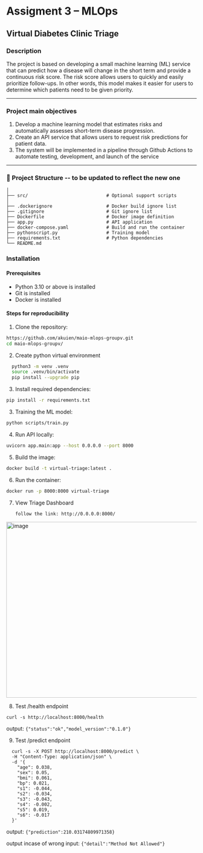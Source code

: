 # Assigment 3 – MLOps

## Virtual Diabetes Clinic Triage

### Description
The project is based on developing a small machine learning (ML) service that can predict how a disease will change in the short term and provide a continuous risk score. The risk score allows users to quickly and easily prioritize follow-ups. In other words, this model makes it easier for users to determine which patients need to be given priority.

---

### Project main objectives
1. Develop a machine learning model that estimates risks and automatically assesses short-term disease progression.
2. Create an API service that allows users to request risk predictions for patient data.
3. The system will be implemented in a pipeline through Github Actions to automate testing, development, and launch of the service

---

### 📁 Project Structure -- to be updated to reflect the new one
```
│
├── src/                             # Optional support scripts
│
├── .dockerignore                    # Docker build ignore list
├── .gitignore                       # Git ignore list
├── Dockerfile                       # Docker image definition
├── app.py                           # API application
├── docker-compose.yaml              # Build and run the container
├── pythonscript.py                  # Training model
├── requirements.txt                 # Python dependencies
└── README.md
```

### Installation
#### Prerequisites
-	Python 3.10 or above is installed
-	Git is installed
-	Docker is installed

#### Steps for reproducibility 
1. Clone the repository:
  ```bash
  https://github.com/akuien/maio-mlops-groupv.git
  cd maio-mlops-groupv/
  ```

2. Create python virtual environment
``` bash
  python3 -m venv .venv
  source .venv/bin/activate
  pip install --upgrade pip
```

3. Install required dependencies:
  ```bash
  pip install -r requirements.txt
  ```

3. Training the ML model:
  ```bash
  python scripts/train.py 
  ```

4. Run API locally:
  ```bash
  uvicorn app.main:app --host 0.0.0.0 --port 8000
  ```

5. Build the image:
  ```bash
  docker build -t virtual-triage:latest . 
  ```

6. Run the container:
  ```bash
  docker run -p 8000:8000 virtual-triage  
  ```

7. View Triage Dashboard
   ```
   follow the link: http://0.0.0.0:8000/
   ```
 <img width="1005" height="464" alt="image" src="https://github.com/user-attachments/assets/d4c7b426-0cc0-409b-9b74-79a0bd90e61a" />
  

8. Test /health endpoint
  ```
curl -s http://localhost:8000/health
```
output: ``` {"status":"ok","model_version":"0.1.0"} ```
   
9. Test /predict endpoint 
```
  curl -s -X POST http://localhost:8000/predict \
  -H "Content-Type: application/json" \
  -d '{
    "age": 0.038,
    "sex": 0.05,
    "bmi": 0.061,
    "bp": 0.021,
    "s1": -0.044,
    "s2": -0.034,
    "s3": -0.043,
    "s4": -0.002,
    "s5": 0.019,
    "s6": -0.017
  }'

   ```
output: ``` {"prediction":210.03174809971358} ```

output incase of wrong input: ``` {"detail":"Method Not Allowed"} ```

